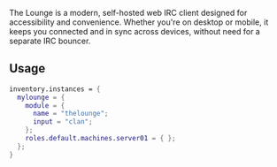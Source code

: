 The Lounge is a modern, self-hosted web IRC client designed for accessibility
and convenience. Whether you're on desktop or mobile, it keeps you connected and
in sync across devices, without need for a separate IRC bouncer.

## Usage

```nix
inventory.instances = {
  mylounge = {
    module = {
      name = "thelounge";
      input = "clan";
    };
    roles.default.machines.server01 = { };
  };
}
```
